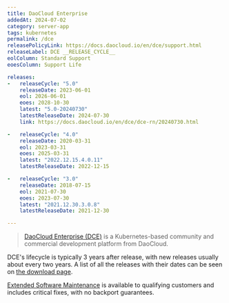 ```yaml
---
title: DaoCloud Enterprise
addedAt: 2024-07-02
category: server-app
tags: kubernetes
permalink: /dce
releasePolicyLink: https://docs.daocloud.io/en/dce/support.html
releaseLabel: DCE __RELEASE_CYCLE__
eolColumn: Standard Support
eoesColumn: Support Life

releases:
-   releaseCycle: "5.0"
    releaseDate: 2023-06-01
    eol: 2026-06-01
    eoes: 2028-10-30
    latest: "5.0-20240730"
    latestReleaseDate: 2024-07-30
    link: https://docs.daocloud.io/en/dce/dce-rn/20240730.html

-   releaseCycle: "4.0"
    releaseDate: 2020-03-31
    eol: 2023-03-31
    eoes: 2025-03-31
    latest: "2022.12.15.4.0.11"
    latestReleaseDate: 2022-12-15

-   releaseCycle: "3.0"
    releaseDate: 2018-07-15
    eol: 2021-07-30
    eoes: 2023-07-30
    latest: "2021.12.30.3.0.8"
    latestReleaseDate: 2021-12-30

---
```


> [DaoCloud Enterprise (DCE)](https://docs.daocloud.io/en/) is a Kubernetes-based community and commercial
> development platform from DaoCloud.

DCE's lifecycle is typically 3 years after release, with new releases usually about every two
years. A list of all the releases with their dates can be seen on
[the download page](https://docs.daocloud.io/en/download/index.html).

[Extended Software Maintenance](https://docs.daocloud.io/en/dce/support.html#extended-software-maintenance-eam)
is available to qualifying customers and includes critical fixes, with no backport guarantees.
